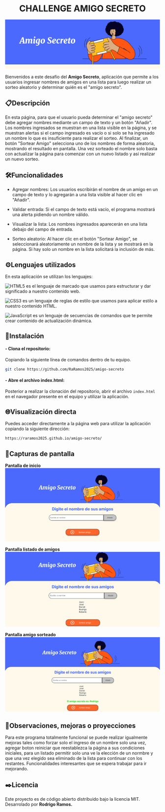 <h1 align="center"> CHALLENGE AMIGO SECRETO </h1>

![Imagen challenge Alura Latam](https://github.com/RaRamos2025/amigo-secreto/blob/main/assets/Challenge.png)

Bienvenidos a este desafío del **Amigo Secreto**, aplicación que permite a los usuarios ingresar nombres de amigos en una lista para luego realizar un sorteo aleatorio y determinar quién es el "amigo secreto".

## 📋Descripción

En esta página, para que el usuario pueda determinar el "amigo secreto" debe agregar nombres mediante un campo de texto y un botón "Añadir". Los nombres ingresados se muestran en una lista visible en la página, y se muestran alertas si el campo ingresado es vacío o si solo se ha ingresado un nombre lo que es insuficiente para realizar el sorteo. Al finalizar, un botón "Sortear Amigo" selecciona uno de los nombres de forma aleatoria, mostrando el resultado en pantalla.
Una vez sorteado el nombre solo basta con actualizar la página para comenzar con un nuevo listado y así realizar un nuevo sorteo.

## 🛠️Funcionalidades

- Agregar nombres: Los usuarios escribirán el nombre de un amigo en un campo de texto y lo agregarán a una lista visible al hacer clic en "Añadir".

- Validar entrada: Si el campo de texto está vacío, el programa mostrará una alerta pidiendo un nombre válido.

- Visualizar la lista: Los nombres ingresados aparecerán en una lista debajo del campo de entrada.

- Sorteo aleatorio: Al hacer clic en el botón "Sortear Amigo", se seleccionará aleatoriamente un nombre de la lista y se mostrará en la página. Si hay solo un nombre en la lista solicitará la inclusión de más.

## ⚙️Lenguajes utilizados

En esta aplicación se utilizan los lenguajes:

![HTML5](https://img.shields.io/badge/html5-%23E34F26.svg?style=for-the-badge&logo=html5&logoColor=white)   es el lenguaje de marcado que usamos para estructurar y dar significado a nuestro contenido web.

![CSS3](https://img.shields.io/badge/css3-%231572B6.svg?style=for-the-badge&logo=css3&logoColor=white)   es un lenguaje de reglas de estilo que usamos para aplicar estilo a nuestro contenido HTML.

![JavaScript](https://img.shields.io/badge/javascript-%23323330.svg?style=for-the-badge&logo=javascript&logoColor=%23F7DF1E)   es un lenguaje de secuencias de comandos que te permite crear contenido de actualización dinámica.

## 🔧Instalación

#### - Clona el repositorio:
Copiando la siguiente línea de comandos dentro de tu equipo.
```bash
git clone https://github.com/RaRamos2025/amigo-secreto
```
#### - Abre el archivo index.html:
Posterior a realizar la clonación del repositorio, abrir el archivo `index.html` en el navegador presente en el equipo y utilizar la aplicación.

## 🌐Visualización directa
Puedes acceder directamente a la página web para utilizar la aplicación copiando la siguiente dirección:
```bash
https://raramos2025.github.io/amigo-secreto/
```

## 📸Capturas de pantalla
**Pantalla de inicio**
![Imagen challenge Alura Latam](https://github.com/RaRamos2025/amigo-secreto/blob/main/assets/Inicio.png)

**Pantalla listado de amigos**
![Imagen challenge Alura Latam](https://github.com/RaRamos2025/amigo-secreto/blob/main/assets/Listado.png)

**Pantalla amigo sorteado**
![Imagen challenge Alura Latam](https://github.com/RaRamos2025/amigo-secreto/blob/main/assets/Sorteado.png)

## 📌Observaciones, mejoras o proyecciones
Para este programa totalmente funcional se puede realizar igualmente mejoras tales como forzar solo el ingreso de un nombre solo una vez, agregar boton reiniciar que reestablezca la página a sus condiciones iniciales, para un listado permitir solo una ve la elección de un normbre y que una vez elegido sea eliminado de la lista para continuar con los restantes.
Funcionalidades interesantes que se espera trabajar para ir mejorando.

## ✒️Licencia
Este proyecto es de código abierto distribuido bajo la licencia MIT. Desarrolado por **Rodrigo Ramos.**

